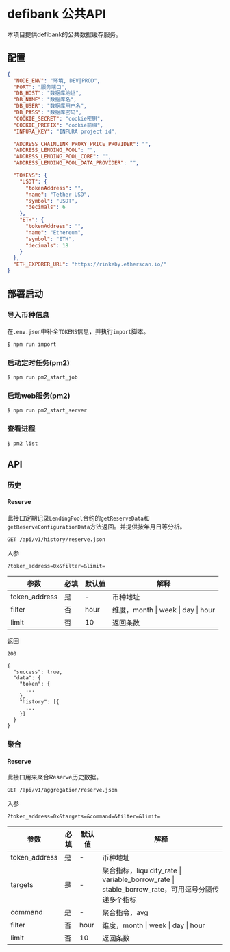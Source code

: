 # defibank 公共API

本项目提供defibank的公共数据缓存服务。

## 配置

```json
{
  "NODE_ENV": "环境, DEV|PROD",
  "PORT": "服务端口",
  "DB_HOST": "数据库地址",
  "DB_NAME": "数据库名",
  "DB_USER": "数据库用户名",
  "DB_PASS": "数据库密码",
  "COOKIE_SECRET": "cookie密钥",
  "COOKIE_PREFIX": "cookie前缀",
  "INFURA_KEY": "INFURA project id",

  "ADDRESS_CHAINLINK_PROXY_PRICE_PROVIDER": "",
  "ADDRESS_LENDING_POOL": "",
  "ADDRESS_LENDING_POOL_CORE": "",
  "ADDRESS_LENDING_POOL_DATA_PROVIDER": "",

  "TOKENS": {
    "USDT": {
      "tokenAddress": "",
      "name": "Tether USD",
      "symbol": "USDT",
      "decimals": 6
    },
    "ETH": {
      "tokenAddress": "",
      "name": "Ethereum",
      "symbol": "ETH",
      "decimals": 18
    }
  },
  "ETH_EXPORER_URL": "https://rinkeby.etherscan.io/"
}
```

## 部署启动

### 导入币种信息

在`.env.json`中补全`TOKENS`信息，并执行`import`脚本。
```shell
$ npm run import
```

### 启动定时任务(pm2)
```shell
$ npm run pm2_start_job
```

### 启动web服务(pm2)
```shell
$ npm run pm2_start_server
```

### 查看进程
```shell
$ pm2 list
```

## API

### 历史

#### Reserve

此接口定期记录`LendingPool`合约的`getReserveData`和`getReserveConfigurationData`方法返回。并提供按年月日等分析。

```
GET /api/v1/history/reserve.json
```

入参

```
?token_address=0x&filter=&limit=
```

| 参数 | 必填 | 默认值 | 解释 |
| - | - | - | - |
| token_address | 是 | - | 币种地址 |
| filter | 否 | hour | 维度，month \| week \| day \| hour |
| limit | 否 | 10 | 返回条数 |

返回

```
200
```
```
{
  "success": true,
  "data": {
    "token": {
      ...
    },
    "history": [{
      ...
    }]
  }
}
```

### 聚合

#### Reserve

此接口用来聚合Reserve历史数据。

```
GET /api/v1/aggregation/reserve.json
```

入参

```
?token_address=0x&targets=&command=&filter=&limit=
```

| 参数 | 必填 | 默认值 | 解释 |
| - | - | - | - |
| token_address | 是 | - | 币种地址 |
| targets | 是 | - | 聚合指标，liquidity_rate \| variable_borrow_rate \| stable_borrow_rate，可用逗号分隔传递多个指标 |
| command | 是 | - | 聚合指令，avg |
| filter | 否 | hour | 维度，month \| week \| day \| hour |
| limit | 否 | 10 | 返回条数 |

